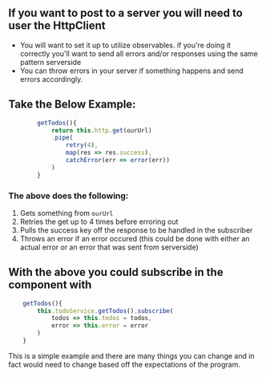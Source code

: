 ## If you want to post to a server you will need to user the HttpClient
* You will want to set it up to utilize observables. if you're doing it correctly you'll want to send all errors and/or responses using the same pattern serverside
* You can throw errors in your server if something happens and send errors accordingly.

## Take the Below Example: 
``` typescript
        getTodos(){
            return this.http.get(ourUrl)
            .pipe(
                retry(4),
                map(res => res.success),
                catchError(err => error(err))
            )
        }
```
### The above does the following:
1. Gets something from `ourUrl`
2. Retries the get up to 4 times before erroring out
3. Pulls the success key off the response to be handled in the subscriber
4. Throws an error if an error occured (this could be done with either an actual error or an error that was sent from serverside)

## With the above you could subscribe in the component with
``` typescript
    getTodos(){
        this.todoService.getTodos().subscribe(
            todos => this.todos = todos,
            error => this.error = error
        )
    }
```

This is a simple example and there are many things you can change and in fact would need to change based off the expectations of the program.